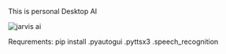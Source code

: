 This is personal Desktop AI


![jarvis ai](https://github.com/Rishinaiyappaag/Jarvis-AI/assets/137442263/d9e3ece2-cb27-41e6-92ef-84040277d2aa)


Requrements:
pip install
.pyautogui
.pyttsx3
.speech_recognition 

